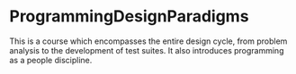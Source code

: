 # ProgrammingDesignParadigms
This is a course which encompasses the entire design cycle, from problem analysis to the development of test suites. It also introduces programming as a people discipline.
